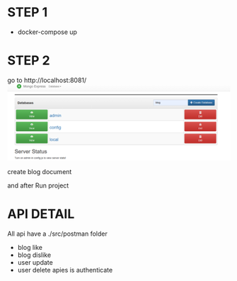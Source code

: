# STEP 1
- docker-compose up
# STEP 2
go to http://localhost:8081/
![Example image](db.png)

create blog document 

and after Run project

# API DETAIL 
   All api  have a ./src/postman folder 

   - blog like
   - blog dislike 
   - user update 
   - user delete 
   apies is authenticate 